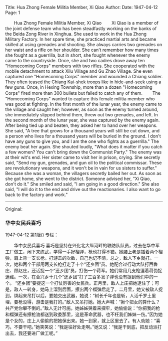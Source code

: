 Title: Hua Zhong Female Militia Member, Xi Qiao
Author:
Date: 1947-04-12
Page: 1

　　Hua Zhong Female Militia Member, Xi Qiao
　　Xi Qiao is a member of the joint defense team who has been steadfastly working on the banks of the Beida Zong River in Xinghua. She used to work in the Hua Zhong Military Factory. In her spare time, she practiced martial arts and became skilled at using grenades and shooting. She always carries two grenades on her waist and a rifle on her shoulder. She can’t remember how many times she fought as a guerrilla, but in short, she fought whenever the enemy came to the countryside. Once, she and two cadres drove away ten "Homecoming Corps" members with two rifles. She cooperated with the mobile detachment to attack Xilu Village and Gu Zhao Village. She even captured one "Homecoming Corps" member and wounded a Chiang soldier. They often teased the Chiang Kai-shek troops like in hide-and-seek using a few guns. Once, in Hexing Township, more than a dozen "Homecoming Corps" fired more than 300 bullets but failed to catch any of them.
　　The "Homecoming Corps" wanted to capture this female militia member who was good at fighting. In the first month of the lunar year, the enemy came to the village and caught her; however, as soon as the enemy turned around, she immediately slipped behind them, threw out two grenades, and left. In the second month of the lunar year, she was captured by the enemy again. After being tied up and beaten, they asked her to hand over her weapons. She said, "A tree that grows for a thousand years will still be cut down, and a person who lives for a thousand years will be buried in the ground. I don't have any guns to give you, and I am the one who fights as a guerrilla." The enemy beat her again. She shouted loudly, "What does it matter if you catch a few women? You can't bring down the Communist Party." The enemy was at their wit's end. Her sister came to visit her in prison, crying. She secretly said, "Send my gun, grenades, and gun oil to the political commissar. These are revolutionary weapons, and it won't be in vain for us sisters to suffer." Because she was a woman, the villagers secretly bailed her out. As soon as she got home, she went to the district. Someone advised her, "Xi Qiao, don't do it." She smiled and said, "I am going in a good direction." She also said, "I will do it to the end and drive out the reactionaries. I also want to go back to the factory and work."



<hr /> 

Original: 


### 华中女民兵喜巧

1947-04-12
第1版()
专栏：

　　华中女民兵喜巧
    喜巧是坚持在兴化北大纵河畔的联防队队员，过去在华中军工厂做工，闲下来练武，学得一手好榴弹，枪也打得不错。她腰上老是插着两个榴弹，肩上背一支长枪。打游击的次数，自己也记不清，总之，敌人下乡就打。一次，她和两个干部用两支长枪打走了十个“还乡团”员。她配合过行动大队打西鲁庄、顾赵庄，还活捉一个“还乡团”员，打伤一个蒋军。她们常用几支枪逗着蒋伪捉迷藏。一次，在合兴乡十几个“还乡团”打了三百多发子弹也没有捉到他们中的一个。
    “还乡团”要捉这一个打仗厉害的女民兵。正月里，敌人上庄把她逮住了；可是，敌人一转身，她马上溜到后面，撩出两个榴弹后走了。二月里，她又被敌人捉到，绑起来吊打以后，要她交出武器，她说：“树长千年也是斩，人活千岁土里埋，要枪没得，游击是我打的。”敌人又吊打她。她大声喊：“揪个把女的算什么？共产党你攀不倒的。”敌人无计可施。她姊姊哭着来探牢，她偷偷说：“你把我的枪和榴弹还有擦枪油都送到政委那里，这是革命武器，也不枉我们姊妹一伤。”因为她是个女的，庄上人偷偷的把她保出来。她一到家，就上区里去了。有人劝她：“喜巧，不要干吧。”她笑笑说：“我是往好处走啊。”她又说：“我是干到底，把反动派打出去，我还要进厂做工呢。”
